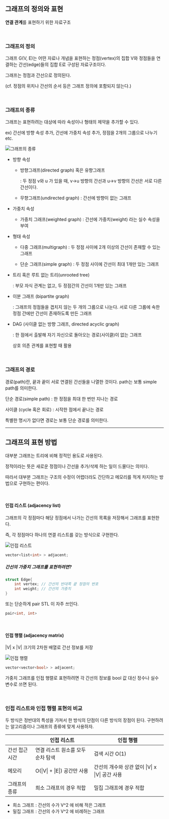## 그래프의 정의와 표현

**연결 관계**를 표현하기 위한 자료구조

</br>

### 그래프의 정의  

그래프 G(V, E)는 어떤 자료나 개념을 표현하는 정점(vertex)의 집합 V와 정점들을 연결하는 간선(edge)들의 집합 E로 구성된 자료구조이다. 

그래프는 정점과 간선으로 정의된다. 

(cf. 정점의 위치나 간선의 순서 등은 그래프 정의에 포함되지 않는다.)

</br>

### 그래프의 종류 

그래프는 표현하려는 대상에 따라 속성이나 형태의 제약을 추가할 수 있다. 

ex) 간선에 방향 속성 추가, 간선에 가중치 속성 추가, 정점을 2개의 그룹으로 나누기 etc.

![그래프의 종류](https://t1.daumcdn.net/cfile/tistory/230FEB43565DBFF21A)

* 방향 속성 

  * 방향그래프(directed graph) 혹은 유향그래프

    : 두 정점 v와 u 가 있을 때, v->u 방향의 간선과 u->v 방향의 간선은 서로 다른 간선이다. 

  * 무향그래프(undirected graph) : 간선에 방향이 없는 그래프

    

* 가중치 속성

  * 가중치 그래프(weighted graph) : 간선에 가중치(weight) 라는 실수 속성을 부여 

    

* 형태 속성

  * 다중 그래프(multigraph) : 두 정점 사이에 2개 이상의 간선이 존재할 수 있는 그래프 

  * 단순 그래프(simple graph) : 두 정점 사이에 간선이 최대 1개만 있는 그래프 

    

* 트리 혹은 루트 없는 트리(unrooted tree)

  : 부모 자식 관계는 없고, 두 정점간의 간선이 1개만 있는 그래프

* 이분 그래프 (bipartite graph)

  : 그래프의 정점들을 겹치지 않는 두 개의 그룹으로 나눈다. 서로 다른 그룹에 속한 정점 간에만 간선이 존재하도록 만든 그래프 

* DAG (사이클 없는 방향 그래프, directed acyclic graph)

  : 한 점에서 출발해 자기 자신으로 돌아오는 경로(사이클)이 없는 그래프

  상호 의존 관계를 표현할 때 활용

</br>

### 그래프의 경로

경로(path)란, 끝과 끝이 서로 연결된 간선들을 나열한 것이다. path는 보통 simple path를 의미한다.

단순 경로(simple path) : 한 정점을 최대 한 번만 지나는 경로 

사이클 (cycle 혹은 회로) : 시작한 점에서 끝나는 경로 

특별한 명시가 없다면 경로는 보통 단순 경로를 의미한다. 

--------------------------------

## 그래프의 표현 방법 

대부분 그래프는 트리에 비해 정적인 용도로 사용된다. 

정적이라는 뜻은 새로운 정점이나 간선을 추가/삭제 하는 일이 드물다는 의미다.

따라서 대부분 그래프는 구조의 수정이 어렵더라도 간단하고 메모리를 적게 차지하는 방법으로 구현하는 편이다. 

</br>

#### 인접 리스트 (adjacency list)

그래프의 각 정점마다 해당 정점에서 나가는 간선의 목록을 저장해서 그래프를 표현한다. 

즉, 각 정점마다 하나의 연결 리스트를 갖는 방식으로 구현한다. 

![인접 리스트](https://t1.daumcdn.net/cfile/tistory/2236CE4D5858CAA032?download)

```c++
vector<list<int> > adjacent;
```

##### 간선의 가중치 그래프를 표현하려면?

```c++
struct Edge{
	int vertex; // 간선의 반대쪽 끝 정점의 번호 
    int weight; // 간선의 가중치 
}
```

또는 단순하게 pair STL 이 자주 쓰인다. 

```c++
pair<int, int> 
```

</br>

#### 인접 행렬 (adjacency matrix)

|V| x |V| 크기의 2차원 배열로 간선 정보를 저장

![인접 행렬](https://t1.daumcdn.net/cfile/tistory/2405384D584C11BC2E)

```c++
vector<vector<bool> > adjacent;
```

가중치 그래프를 인접 행렬로 표현하려면 각 간선의 정보를 bool 값 대신 정수나 실수 변수로 쓰면 된다. 

</br>

### 인접 리스트와 인접 행렬 표현의 비교 

두 방식은 정반대의 특성을 가져서 한 방식의 단점이 다른 방식의 장점이 된다. 구현하려는 알고리즘이나 그래프의 종류에 맞게 사용하자. 

|                | 인접 리스트                       | 인접 행렬                                       |
| -------------- | --------------------------------- | ----------------------------------------------- |
| 간선 접근 시간 | 연결 리스트 원소를 모두 순차 탐색 | 검색 시간 O(1)                                  |
| 메모리         | O(\|V\| + \|E\|) 공간만 사용      | 간선의 개수와 상관 없이 \|V\| x \|V\| 공간 사용 |
| 그래프의 종류  | 희소 그래프의 경우 적합           | 밀집 그래프에 경우 적합                         |

* 희소 그래프 : 간선의 수가 V^2 에 비해 적은 그래프 
* 밀집 그래프 : 간선의 수가 V^2 에 비례하는 그래프

</br>